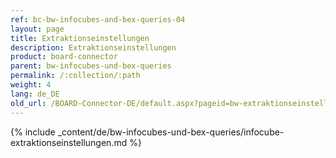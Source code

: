 ```yaml
---
ref: bc-bw-infocubes-and-bex-queries-04
layout: page
title: Extraktionseinstellungen
description: Extraktionseinstellungen
product: board-connector
parent: bw-infocubes-und-bex-queries
permalink: /:collection/:path
weight: 4
lang: de_DE
old_url: /BOARD-Connector-DE/default.aspx?pageid=bw-extraktionseinstellungen
---
```

{% include _content/de/bw-infocubes-und-bex-queries/infocube-extraktionseinstellungen.md %}
